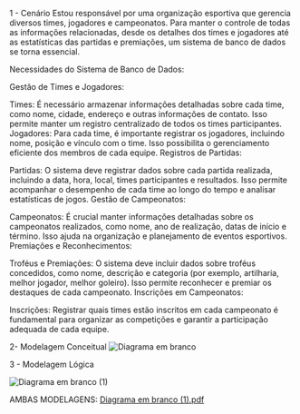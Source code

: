 1 - Cenário
Estou responsável por uma organização esportiva que gerencia diversos times, jogadores e campeonatos. Para manter o controle de todas as informações relacionadas, desde os detalhes dos times e jogadores até as estatísticas das partidas e premiações, um sistema de banco de dados se torna essencial.

Necessidades do Sistema de Banco de Dados:

Gestão de Times e Jogadores:

Times: É necessário armazenar informações detalhadas sobre cada time, como nome, cidade, endereço e outras informações de contato. Isso permite manter um registro centralizado de todos os times participantes.
Jogadores: Para cada time, é importante registrar os jogadores, incluindo nome, posição e vínculo com o time. Isso possibilita o gerenciamento eficiente dos membros de cada equipe.
Registros de Partidas:

Partidas: O sistema deve registrar dados sobre cada partida realizada, incluindo a data, hora, local, times participantes e resultados. Isso permite acompanhar o desempenho de cada time ao longo do tempo e analisar estatísticas de jogos.
Gestão de Campeonatos:

Campeonatos: É crucial manter informações detalhadas sobre os campeonatos realizados, como nome, ano de realização, datas de início e término. Isso ajuda na organização e planejamento de eventos esportivos.
Premiações e Reconhecimentos:

Troféus e Premiações: O sistema deve incluir dados sobre troféus concedidos, como nome, descrição e categoria (por exemplo, artilharia, melhor jogador, melhor goleiro). Isso permite reconhecer e premiar os destaques de cada campeonato.
Inscrições em Campeonatos:

Inscrições: Registrar quais times estão inscritos em cada campeonato é fundamental para organizar as competições e garantir a participação adequada de cada equipe.

2- Modelagem Conceitual
![Diagrama em branco](https://github.com/hugo14253600/prova.sql/assets/162808170/ed599fc6-d5dd-4da7-a302-8998b72f625b)


3 - Modelagem Lógica

![Diagrama em branco (1)](https://github.com/hugo14253600/prova.sql/assets/162808170/a11bd346-ce91-4ff2-99fc-cd13b63f1cf5)


AMBAS MODELAGENS:
[Diagrama em branco (1).pdf](https://github.com/user-attachments/files/15781422/Diagrama.em.branco.1.pdf)
